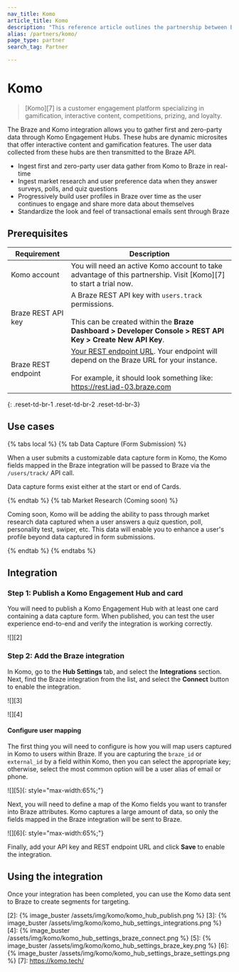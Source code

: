 ```yaml
---
nav_title: Komo
article_title: Komo
description: "This reference article outlines the partnership between Braze and Komo, a customer engagement platform specializing in gamification, interactive content, competitions, prizing, and loyalty. Through this integration, first and zero-party data captured in Komo can be published to Braze."
alias: /partners/komo/
page_type: partner
search_tag: Partner

---
```


# Komo

> [Komo][7] is a customer engagement platform specializing in gamification, interactive content, competitions, prizing, and loyalty.

The Braze and Komo integration allows you to gather first and zero-party data through Komo Engagement Hubs. These hubs are dynamic microsites that offer interactive content and gamification features. The user data collected from these hubs are then transmitted to the Braze API.

- Ingest first and zero-party user data gather from Komo to Braze in real-time
- Ingest market research and user preference data when they answer surveys, polls, and quiz questions
- Progressively build user profiles in Braze over time as the user continues to engage and share more data about themselves
- Standardize the look and feel of transactional emails sent through Braze

## Prerequisites

| Requirement | Description |
| ----------- | ----------- |
| Komo account | You will need an active Komo account to take advantage of this partnership. Visit [Komo][7] to start a trial now. |
| Braze REST API key | A Braze REST API key with `users.track` permissions. <br><br> This can be created within the **Braze Dashboard > Developer Console > REST API Key > Create New API Key**. |
| Braze REST endpoint | [Your REST endpoint URL][1]. Your endpoint will depend on the Braze URL for your instance.<br><br>For example, it should look something like: https://rest.iad-03.braze.com |
{: .reset-td-br-1 .reset-td-br-2 .reset-td-br-3}

## Use cases

{% tabs local %}
{% tab Data Capture (Form Submission) %}

When a user submits a customizable data capture form in Komo, the Komo fields mapped in the Braze integration will be passed to Braze via the `/users/track/` API call.

Data capture forms exist either at the start or end of Cards.

{% endtab %}
{% tab Market Research (Coming soon) %}

Coming soon, Komo will be adding the ability to pass through market research data captured when a user answers a quiz question, poll, personality test, swiper, etc. This data will enable you to enhance a user's profile beyond data captured in form submissions.

{% endtab %}
{% endtabs %}

## Integration

### Step 1: Publish a Komo Engagement Hub and card

You will need to publish a Komo Engagement Hub with at least one card containing a data capture form. When published, you can test the user experience end-to-end and verify the integration is working correctly.

![][2]

### Step 2: Add the Braze integration

In Komo, go to the **Hub Settings** tab, and select the **Integrations** section. Next, find the Braze integration from the list, and select the **Connect** button to enable the integration.

![][3]

![][4]

#### Configure user mapping

The first thing you will need to configure is how you will map users captured in Komo to users within Braze. If you are capturing the `braze_id` or `external_id` by a field within Komo, then you can select the appropriate key; otherwise, select the most common option will be a user alias of email or phone.

![][5]{: style="max-width:65%;"}

Next, you will need to define a map of the Komo fields you want to transfer into Braze attributes. Komo captures a large amount of data, so only the fields mapped in the Braze integration will be sent to Braze.

![][6]{: style="max-width:65%;"}

Finally, add your API key and REST endpoint URL and click **Save** to enable the integration.

## Using the integration

Once your integration has been completed, you can use the Komo data sent to Braze to create segments for targeting.

[1]: {{site.baseurl}}/developer_guide/rest_api/basics/#endpoints
[2]: {% image_buster /assets/img/komo/komo_hub_publish.png %}
[3]: {% image_buster /assets/img/komo/komo_hub_settings_integrations.png %}
[4]: {% image_buster /assets/img/komo/komo_hub_settings_braze_connect.png %}
[5]: {% image_buster /assets/img/komo/komo_hub_settings_braze_key.png %}
[6]: {% image_buster /assets/img/komo/komo_hub_settings_braze_settings.png %}
[7]: https://komo.tech/